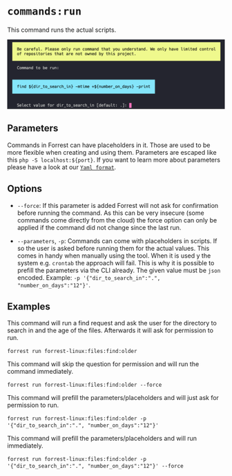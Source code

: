 # `commands:run`

This command runs the actual scripts. 

![search:file command](../images/commands_run.png)

## Parameters

Commands in Forrest can have placeholders in it. Those are used to be more flexible when creating and using them. Parameters are escaped like this `php -S localhost:${port}`. If you want to learn more about parameters please have a look at our [`Yaml format`](../formats/yaml-format.md). 

## Options

- `--force`: If this parameter is added Forrest will not ask for confirmation before running the command. As this can be very insecure (some commands come directly from the cloud) the force option can only be applied if the command did not change since the last run. 


- `--parameters`, `-p`: Commands can come with placeholders in scripts. If so the user is asked before running them for the actual values. This comes in handy when manually using the tool. When it is used y the system e.g. `crontab` the approach will fail. This is why it is possible to prefill the parameters via the CLI already. The given value must be `json` encoded. Example: `-p '{"dir_to_search_in":".", "number_on_days":"12"}'`.

## Examples

This command will run a find request and ask the user for the directory to search in and the age of the files. Afterwards it will ask for permission to run.

```shell
forrest run forrest-linux:files:find:older
```

This command will skip the question for permission and will run the command immediately.

```shell
forrest run forrest-linux:files:find:older --force
```

This command will prefill the parameters/placeholders and will just ask for permission to run.

```shell
forrest run forrest-linux:files:find:older -p '{"dir_to_search_in":".", "number_on_days":"12"}'
```

This command will prefill the parameters/placeholders and will run immediately.

```shell
forrest run forrest-linux:files:find:older -p '{"dir_to_search_in":".", "number_on_days":"12"}' --force
```
